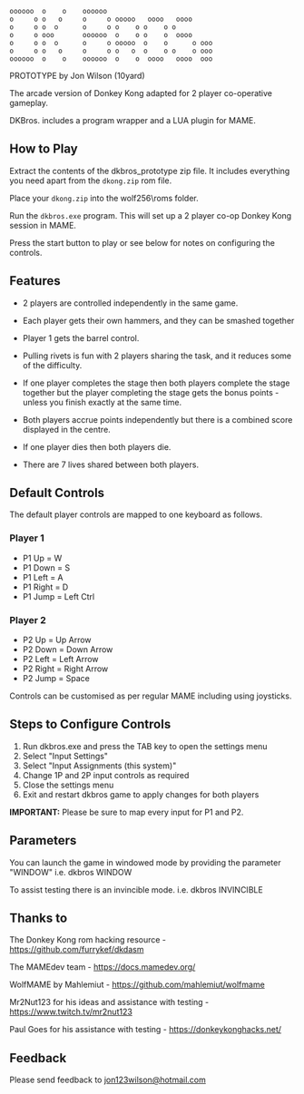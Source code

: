 

    oooooo  o    o    oooooo                           
    o     o o   o     o     o ooooo   oooo   oooo      
    o     o o  o      o     o o    o o    o o          
    o     o ooo       oooooo  o    o o    o  oooo      
    o     o o  o      o     o ooooo  o    o      o ooo 
    o     o o   o     o     o o   o  o    o o    o ooo 
    oooooo  o    o    oooooo  o    o  oooo   oooo  ooo

PROTOTYPE by Jon Wilson (10yard)

The arcade version of Donkey Kong adapted for 2 player co-operative gameplay.

DKBros. includes a program wrapper and a LUA plugin for MAME.    

How to Play
-----------
Extract the contents of the dkbros_prototype zip file.  It includes everything you need apart from the `dkong.zip` rom file.

Place your `dkong.zip` into the wolf256\roms folder.

Run the `dkbros.exe` program.  This will set up a 2 player co-op Donkey Kong session in MAME.  

Press the start button to play or see below for notes on configuring the controls.


Features
--------

- 2 players are controlled independently in the same game.

- Each player gets their own hammers, and they can be smashed together

- Player 1 gets the barrel control.  

- Pulling rivets is fun with 2 players sharing the task, and it reduces some of the difficulty.

- If one player completes the stage then both players complete the stage together but the player 
    completing the stage gets the bonus points - unless you finish exactly at the same time.

- Both players accrue points independently but there is a combined score displayed in the centre.

- If one player dies then both players die.

- There are 7 lives shared between both players.


Default Controls
----------------
The default player controls are mapped to one keyboard as follows.

### Player 1
- P1 Up    = W
- P1 Down  = S
- P1 Left  = A
- P1 Right = D
- P1 Jump  = Left Ctrl

### Player 2
- P2 Up    = Up Arrow
- P2 Down  = Down Arrow
- P2 Left  = Left Arrow
- P2 Right = Right Arrow
- P2 Jump  = Space

Controls can be customised as per regular MAME including using joysticks.


Steps to Configure Controls
---------------------------
1. Run dkbros.exe and press the TAB key to open the settings menu
2. Select "Input Settings"
3. Select "Input Assignments (this system)"
4. Change 1P and 2P input controls as required
5. Close the settings menu
6. Exit and restart dkbros game to apply changes for both players

**IMPORTANT:**  Please be sure to map every input for P1 and P2.


Parameters
----------
You can launch the game in windowed mode by providing the parameter "WINDOW"
i.e. dkbros WINDOW

To assist testing there is an invincible mode.
i.e. dkbros INVINCIBLE


Thanks to
---------
The Donkey Kong rom hacking resource - https://github.com/furrykef/dkdasm

The MAMEdev team - https://docs.mamedev.org/

WolfMAME by Mahlemiut - https://github.com/mahlemiut/wolfmame

Mr2Nut123 for his ideas and assistance with testing - https://www.twitch.tv/mr2nut123

Paul Goes for his assistance with testing - https://donkeykonghacks.net/


Feedback
--------
Please send feedback to jon123wilson@hotmail.com